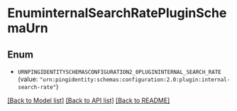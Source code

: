 # EnuminternalSearchRatePluginSchemaUrn

## Enum


* `URNPINGIDENTITYSCHEMASCONFIGURATION2_0PLUGININTERNAL_SEARCH_RATE` (value: `"urn:pingidentity:schemas:configuration:2.0:plugin:internal-search-rate"`)


[[Back to Model list]](../README.md#documentation-for-models) [[Back to API list]](../README.md#documentation-for-api-endpoints) [[Back to README]](../README.md)


